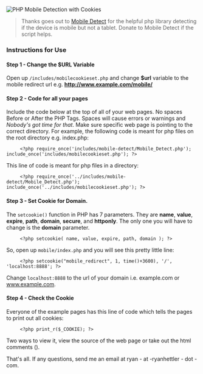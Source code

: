 ![PHP Mobile Detection with Cookies](http://www.ryanhettler.com/images/md_cookies.png)

> Thanks goes out to [Mobile Detect](https://github.com/serbanghita/Mobile-Detect) for the helpful php library detecting if the device is mobile but not a tablet. Donate to Mobile Detect if the script helps.

### Instructions for Use
#### Step 1 - Change the $URL Variable
Open up `/includes/mobilecookieset.php` and change **$url** variable to the mobile redirect url e.g. **http://www.example.com/mobile/**


#### Step 2 - Code for all your pages
Include the code below at the top of all of your web pages. No spaces Before or After the PHP Tags. Spaces will cause errors or warnings and *Nobody's got time for that*. Make sure specific web page is pointing to the correct directory. For example, the following code is meant for php files on the root directory e.g. index.php:

         <?php require_once('includes/mobile-detect/Mobile_Detect.php'); include_once('includes/mobilecookieset.php'); ?>



This line of code is meant for php files in a directory:

         <?php require_once('../includes/mobile-detect/Mobile_Detect.php'); include_once('../includes/mobilecookieset.php'); ?>


#### Step 3 - Set Cookie for Domain.
The `setcookie()` function in PHP has 7 parameters. They are **name**, **value**, **expire**, **path**, **domain**, **secure**, and **httponly**. The only one you will have to change is the **domain** parameter.

         <?php setcookie( name, value, expire, path, domain ); ?>

So, open up `mobile/index.php` and you will see this pretty little line:

         <?php setcookie("mobile_redirect", 1, time()+3600), '/', 'localhost:8888'; ?>

Change `localhost:8888` to the url of your domain i.e. example.com or www.example.com. 



#### Step 4 - Check the Cookie
Everyone of the example pages has this line of code which tells the pages to print out all cookies: 

         <?php print_r($_COOKIE); ?>

Two ways to view it, view the source of the web page or take out the html comments (<!-- -->).


That's all. If any questions, send me an email at ryan - at -ryanhettler - dot - com.



